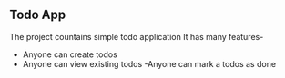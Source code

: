 ## Todo App

The project countains simple todo application
It has many features-

- Anyone can create todos
- Anyone can view existing todos
-Anyone can mark a todos as done